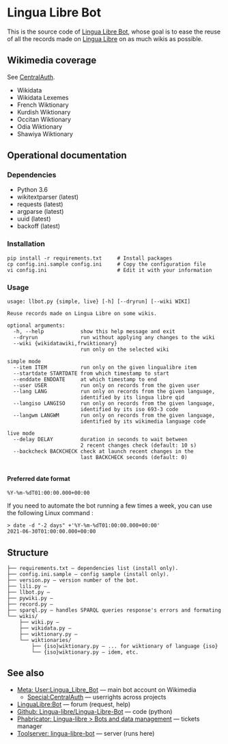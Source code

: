 # Lingua Libre Bot
This is the source code of [Lingua Libre Bot](https://meta.wikimedia.org/wiki/User:Lingua_Libre_Bot), whose goal is to ease the reuse of all the records made on [Lingua Libre](https://lingualibre.org) on as much wikis as possible.

## Wikimedia coverage
See [CentralAuth](https://meta.wikimedia.org/wiki/Special:CentralAuth/Lingua_Libre_Bot).
* Wikidata
* Wikidata Lexemes
* French Wiktionary
* Kurdish Wiktionary
* Occitan Wiktionary
* Odia Wiktionary
* Shawiya Wiktionary

## Operational documentation

### Dependencies
* Python 3.6
* wikitextparser (latest)
* requests (latest)
* argparse (latest)
* uuid (latest)
* backoff (latest)

### Installation

```
pip install -r requirements.txt     # Install packages
cp config.ini.sample config.ini     # Copy the configuration file
vi config.ini                       # Edit it with your information
```

### Usage

```
usage: llbot.py {simple, live} [-h] [--dryrun] [--wiki WIKI]

Reuse records made on Lingua Libre on some wikis.

optional arguments:
  -h, --help            show this help message and exit
  --dryrun              run without applying any changes to the wiki
  --wiki {wikidatawiki,frwiktionary}
                        run only on the selected wiki
  
simple mode
  --item ITEM           run only on the given lingualibre item
  --startdate STARTDATE from which timestamp to start
  --enddate ENDDATE     at which timestamp to end
  --user USER           run only on records from the given user
  --lang LANG           run only on records from the given language,
                        identified by its lingua libre qid
  --langiso LANGISO     run only on records from the given language,
                        identified by its iso 693-3 code
  --langwm LANGWM       run only on records from the given language,
                        identified by its wikimedia language code
  
live mode
  --delay DELAY         duration in seconds to wait between
                        2 recent changes check (default: 10 s)
  --backcheck BACKCHECK check at launch recent changes in the 
                        last BACKCHECK seconds (default: 0)
                        
```

#### Preferred date format

```
%Y-%m-%dT01:00:00.000+00:00
```

If you need to automate the bot running a few times a week, you can use the following Linux command :
```
> date -d "-2 days" +'%Y-%m-%dT01:00:00.000+00:00'
2021-06-30T01:00:00.000+00:00
```

## Structure
```
├── requirements.txt — dependencies list (install only).
├── config.ini.sample — config sample (install only).
├── version.py — version number of the bot.
├── lili.py — 
├── llbot.py — 
├── pywiki.py — 
├── record.py — 
├── sparql.py — handles SPARQL queries response's errors and formating
└── wikis/
    ├── wiki.py — 
    ├── wikidata.py — 
    ├── wiktionary.py — 
    └── wiktionaries/
        ├── {iso}wiktionary.py — ... for wiktionary of language {iso}
        └── {iso}wiktionary.py — idem, etc.
```

## See also
- [Meta: User:Lingua_Libre_Bot](https://meta.wikimedia.org/wiki/User:Lingua_Libre_Bot) — main bot account on Wikimedia
  - [Special:CentralAuth](https://meta.wikimedia.org/wiki/Special:CentralAuth/Lingua_Libre_Bot) — userrights across projects
- [LinguaLibre:Bot](https://lingualibre.org/wiki/LinguaLibre:Bot) — forum (request, help)
- [Github: Lingua-libre/Lingua-Libre-Bot](https://github.com/lingua-libre/Lingua-Libre-Bot) — code (python)
- [Phabricator: Lingua-libre > Bots and data management](https://phabricator.wikimedia.org/tag/lingua_libre/) — tickets manager
- [Toolserver: lingua-libre-bot](https://toolsadmin.wikimedia.org/tools/id/lingua-libre-bot) — server (runs here)
